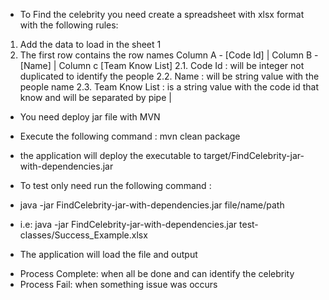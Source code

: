 * To Find the celebrity you need create a spreadsheet with xlsx format with the following rules:
1. Add the data to load in the sheet 1
2. The first row contains the row names Column A - [Code Id] | Column B - [Name] | Column c [Team Know List]
2.1. Code Id : will be integer not duplicated to identify the people
2.2. Name : will be string value with the people name
2.3. Team Know List : is a string value with the code id that know and will be separated by pipe |
 
* You need deploy jar file with MVN
- Execute the following command : mvn clean package

* the application will deploy the executable to target/FindCelebrity-jar-with-dependencies.jar

* To test only need run the following command :
 - java -jar FindCelebrity-jar-with-dependencies.jar file/name/path
 
 - i.e:  java -jar FindCelebrity-jar-with-dependencies.jar test-classes/Success_Example.xlsx 

* The application will load the file and output
 - Process Complete: when all be done and can identify the celebrity
 - Process Fail: when something issue was occurs